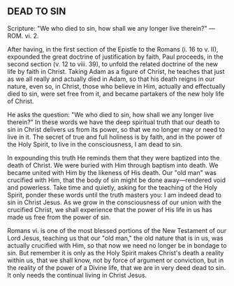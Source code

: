 ## DEAD TO SIN ##

Scripture: "We who died to sin, how shall we any longer live therein?" —ROM. vi. 2.



After having, in the first section of the Epistle to the Romans (i. 16 to v. II), expounded the great doctrine of justification by faith, Paul proceeds, in the second section (v. 12 to viii. 39), to unfold the related doctrine of the new life by faith in Christ. Taking Adam as a figure of Christ, he teaches that just as we all really and actually died in Adam, so that his death reigns in our nature, even so, in Christ, those who believe in Him, actually and effectually died to sin, were set free from it, and became partakers of the new holy life of Christ.



He asks the question: "We who died to sin, how shall we any longer live therein?" In these words we have the deep spiritual truth that our death to sin in Christ delivers us from its power, so that we no longer may or need to live in it. The secret of true and full holiness is by faith, and in the power of the Holy Spirit, to live in the consciousness, I am dead to sin.



In expounding this truth He reminds them that they were baptized into the death of Christ. We were buried with Him through baptism into death. We became united with Him by the likeness of His death. Our "old man" was crucified with Him, that the body of sin might be done away—rendered void and powerless. Take time and quietly, asking for the teaching of the Holy Spirit, ponder these words until the truth masters you: I am indeed dead to sin in Christ Jesus. As we grow in the consciousness of our union with the crucified Christ, we shall experience that the power of His life in us has made us free from the power of sin.



Romans vi. is one of the most blessed portions of the New Testament of our Lord Jesus, teaching us that our "old man," the old nature that is in us, was actually crucified with Him, so that now we need no longer be in bondage to sin. But remember it is only as the Holy Spirit makes Christ's death a reality within us, that we shall know, not by force of argument or conviction, but in the reality of the power of a Divine life, that we are in very deed dead to sin. It only needs the continual living in Christ Jesus.

